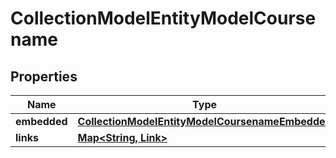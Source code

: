 

# CollectionModelEntityModelCoursename


## Properties

| Name | Type | Description | Notes |
|------------ | ------------- | ------------- | -------------|
|**embedded** | [**CollectionModelEntityModelCoursenameEmbedded**](CollectionModelEntityModelCoursenameEmbedded.md) |  |  [optional] |
|**links** | [**Map&lt;String, Link&gt;**](Link.md) |  |  [optional] |



